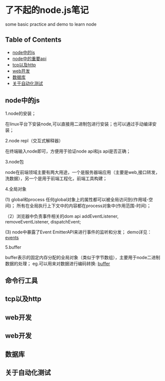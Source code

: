# 了不起的node.js笔记
  some basic practice and demo to learn node

## Table of Contents

- [node中的js](#node-javascript)
- [node中的重要api](#node-api)
- [tcp以及http](#tcp-http)
- [web开发](#node-web)
- [数据库](#node-db)
- [关于自动化测试](#node-test)

## node中的js

1.node的安装；

 在linux平台下安装node,可以直接用二进制包进行安装；也可以通过手动编译安装；

2.node repl（交互式解释器）

 在终端输入node即可，方便用于验证node api和js api是否正确；

3.node包

 node在前端领域主要有两大用途，一个是服务器端应用（主要是web,接口转发，洗数据），另一个是用于前端工程化，前端工具构建；

4.全局对象

  (1) global和process
  任何global对象上的属性都可以被全局访问到(作用域-空间)；
  所有在全局执行上下文中的内容都在process对象中(作用范围-时间)；

 （2）浏览器中负责事件相关的dom api
  addEventListener, removeEventListener, dispatchEvent;

  (3) node中暴露了Event EmitterAPI来进行事件的监听和分发；
  demo详见：[events](./node-primer/events/app.js)

5.buffer

   buffer表示的固定内存分配的全局对象（类似于字节数组），主要用于node二进制数据的处理；
   eg.可以用来对数据进行编码转换: [buffer](./node-primer/buffer/index.js)

## 命令行工具




## tcp以及http


## web开发



## web开发




## 数据库



## 关于自动化测试
